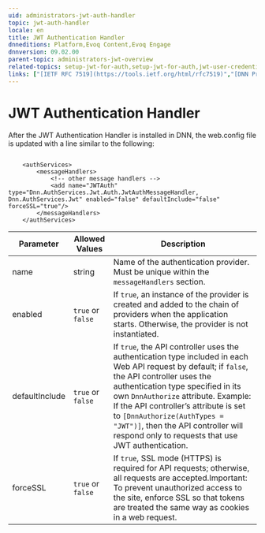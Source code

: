 ```yaml
---
uid: administrators-jwt-auth-handler
topic: jwt-auth-handler
locale: en
title: JWT Authentication Handler
dnneditions: Platform,Evoq Content,Evoq Engage
dnnversion: 09.02.00
parent-topic: administrators-jwt-overview
related-topics: setup-jwt-for-auth,setup-jwt-for-auth,jwt-user-credentials,jwt-server-response,jwt-access-token,jwt-page-request,about-jwt
links: ["[IETF RFC 7519](https://tools.ietf.org/html/rfc7519)","[DNN Presentation: How Evoq Helps You Build Modern Web Applications by Will Morgenweck](https://www.slideshare.net/dnnsoftware/how-evoq-helps-you-build-modern-web-applications)","[jwt.io](https://jwt.io/introduction/)"]
---
```


# JWT Authentication Handler

After the JWT Authentication Handler is installed in DNN, the web.config file is updated with a line similar to the following:

```

    <authServices>
        <messageHandlers>
            <!-- other message handlers -->
            <add name="JWTAuth" type="Dnn.AuthServices.Jwt.Auth.JwtAuthMessageHandler, Dnn.AuthServices.Jwt" enabled="false" defaultInclude="false" forceSSL="true"/>
        </messageHandlers>
    </authServices>

```

|Parameter|Allowed Values|Description|
|---|---|---|
|name|string|Name of the authentication provider. Must be unique within the `messageHandlers` section.|
|enabled|`true` or `false`|If `true`, an instance of the provider is created and added to the chain of providers when the application starts. Otherwise, the provider is not instantiated.|
|defaultInclude|`true` or `false`|If `true`, the API controller uses the authentication type included in each Web API request by default; if `false`, the API controller uses the authentication type specified in its own `DnnAuthorize` attribute. Example: If the API controller’s attribute is set to `[DnnAuthorize(AuthTypes = "JWT")]`, then the API controller will respond only to requests that use JWT authentication.|
|forceSSL|`true` or `false`|If `true`, SSL mode (HTTPS) is required for API requests; otherwise, all requests are accepted.Important: To prevent unauthorized access to the site, enforce SSL so that tokens are treated the same way as cookies in a web request.|
